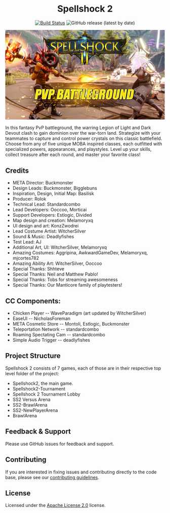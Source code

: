 <div align="center">

# Spellshock 2

[![Build Status](https://github.com/Core-Team-META/Spellshock-2/workflows/CI/badge.svg)](https://github.com/Core-Team-META/Spellshock-2/actions/workflows/ci.yml?query=workflow%3ACI%29)
![GitHub release (latest by date)](https://img.shields.io/github/v/release/Core-Team-META/Spellshock-2?style=plastic)

[![](Screenshots/banner.jpg)](https://www.coregames.com/games/f8b143/spellshock-2)

</div>

In this fantasy PvP battleground, the warring Legion of Light and Dark Devout clash to gain dominion over the war-torn land. Strategize with your teammates to capture and control power crystals on this classic battlefield. Choose from any of five unique MOBA inspired classes, each outfitted with specialized powers, appearances, and playstyles. Level up your skills, collect treasure after each round, and master your favorite class!

## Credits

- META Director: Buckmonster
- Design Leads: Buckmonster, Bigglebuns
- Inspiration, Design, Initial Map: Basilisk
- Producer: Rolok
- Technical Lead: Standardcombo
- Lead Developers: Ooccoo, Morticai
- Support Developers: Estlogic, Divided
- Map design and creation: Melamoryxq
- UI design and art: KonzZwodrei
- Lead Costume Artist: WitcherSilver
- Sound & Music: Deadlyfishes
- Test Lead: AJ
- Additional Art, UI: WitcherSilver, Melamoryxq
- Amazing Costumes: Aggripina, AwkwardGameDev, Melamoryxq, mjcortes782
- Amazing Ability Art: WitcherSilver, Ooccoo
- Special Thanks: Shhteve
- Special Thanks: Neil and Matthew Pablo!
- Special Thanks: Tobs for streaming awesomeness
- Special Thanks: Our Manticore family of playtesters!

## CC Components:
- Chicken Player -- WaveParadigm (art updated by WitcherSilver)
- EaseUI -- NicholasForeman
- META Cosmetic Store -- Montoli, Estlogic, Buckmonster
- Teleportation Network -- standardcombo
- Roaming Spectating Cam  -- standardcombo
- Simple Audio Trigger -- deadlyfishes

## Project Structure

Spellshock 2 consists of 7 games, each of those are in their respective top level folder of the project:

- Spellshock2, the main game.
- Spellshock2-Tournament
- Spellshock 2 Tournament Lobby
- SS2 Versus Arena
- SS2-BrawlArena
- SS2-NewPlayerArena
- BrawlArena

## Feedback & Support

Please use GitHub issues for feedback and support.

## Contributing

If you are interested in fixing issues and contributing directly to the code base, please see our [contributing guidelines](CONTRIBUTING.md).

## License

Licensed under the [Apache License 2.0](LICENSE) license.
